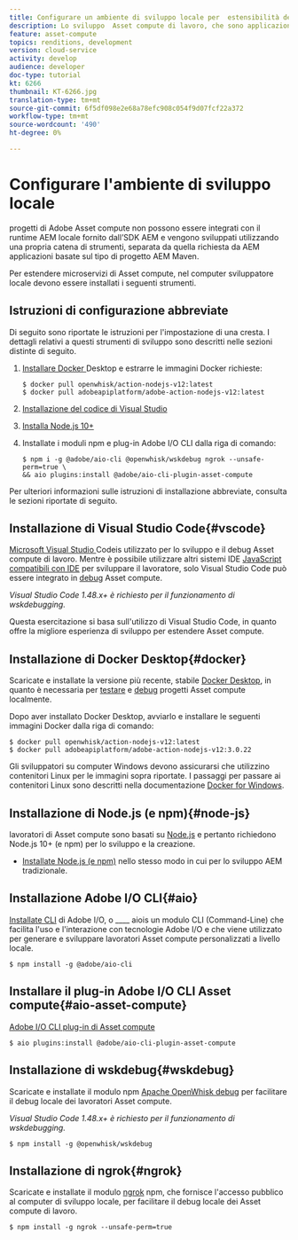 ```yaml
---
title: Configurare un ambiente di sviluppo locale per  estensibilità del Asset compute
description: Lo sviluppo  Asset compute di lavoro, che sono applicazioni JavaScript Node.js, richiede strumenti di sviluppo specifici che differiscono da quelli tradizionali, che vanno da Node.js e vari moduli npm a Docker Desktop e Microsoft Visual Studio Code.
feature: asset-compute
topics: renditions, development
version: cloud-service
activity: develop
audience: developer
doc-type: tutorial
kt: 6266
thumbnail: KT-6266.jpg
translation-type: tm+mt
source-git-commit: 6f5df098e2e68a78efc908c054f9d07fcf22a372
workflow-type: tm+mt
source-wordcount: '490'
ht-degree: 0%

---
```



# Configurare l&#39;ambiente di sviluppo locale

 progetti di Adobe  Asset compute non possono essere integrati con il runtime AEM locale fornito dall’SDK AEM e vengono sviluppati utilizzando una propria catena di strumenti, separata da quella richiesta da AEM applicazioni basate sul tipo di progetto AEM Maven.

Per estendere  microservizi di Asset compute, nel computer sviluppatore locale devono essere installati i seguenti strumenti.

## Istruzioni di configurazione abbreviate

Di seguito sono riportate le istruzioni per l&#39;impostazione di una cresta. I dettagli relativi a questi strumenti di sviluppo sono descritti nelle sezioni distinte di seguito.

1. [Installare Docker ](https://www.docker.com/products/docker-desktop) Desktop e estrarre le immagini Docker richieste:

   ```
   $ docker pull openwhisk/action-nodejs-v12:latest
   $ docker pull adobeapiplatform/adobe-action-nodejs-v12:latest
   ```

1. [Installazione del codice di Visual Studio](https://code.visualstudio.com/download)
1. [Installa Node.js 10+](../../local-development-environment/development-tools.md#node-js)
1. Installate i moduli npm e  plug-in Adobe I/O CLI dalla riga di comando:

   ```
   $ npm i -g @adobe/aio-cli @openwhisk/wskdebug ngrok --unsafe-perm=true \
   && aio plugins:install @adobe/aio-cli-plugin-asset-compute
   ```

Per ulteriori informazioni sulle istruzioni di installazione abbreviate, consulta le sezioni riportate di seguito.

## Installazione di Visual Studio Code{#vscode}

[Microsoft Visual Studio ](https://code.visualstudio.com/download) Codeis utilizzato per lo sviluppo e il debug  Asset compute di lavoro. Mentre è possibile utilizzare altri sistemi IDE [JavaScript compatibili con IDE](../../local-development-environment/development-tools.md#set-up-the-development-ide) per sviluppare il lavoratore, solo Visual Studio Code può essere integrato in [debug](../test-debug/debug.md)  Asset compute.

_Visual Studio Code 1.48.x+ è richiesto per il funzionamento di  [](#wskdebug) wskdebugging._

Questa esercitazione si basa sull&#39;utilizzo di Visual Studio Code, in quanto offre la migliore esperienza di sviluppo per estendere  Asset compute.

## Installazione di Docker Desktop{#docker}

Scaricate e installate la versione più recente, stabile [Docker Desktop](https://www.docker.com/products/docker-desktop), in quanto è necessaria per [testare](../test-debug/test.md) e [debug](../test-debug/debug.md) progetti  Asset compute localmente.

Dopo aver installato Docker Desktop, avviarlo e installare le seguenti immagini Docker dalla riga di comando:

```
$ docker pull openwhisk/action-nodejs-v12:latest
$ docker pull adobeapiplatform/adobe-action-nodejs-v12:3.0.22
```

Gli sviluppatori su computer Windows devono assicurarsi che utilizzino contenitori Linux per le immagini sopra riportate. I passaggi per passare ai contenitori Linux sono descritti nella documentazione [Docker for Windows](https://docs.docker.com/docker-for-windows/).

## Installazione di Node.js (e npm){#node-js}

 lavoratori di Asset compute sono basati su [Node.js](https://nodejs.org/) e pertanto richiedono Node.js 10+ (e npm) per lo sviluppo e la creazione.

+ [Installate Node.js (e npm)](../../local-development-environment/development-tools.md#node-js) nello stesso modo in cui per lo sviluppo AEM tradizionale.

## Installazione  Adobe I/O CLI{#aio}

[Installate  CLI](../../local-development-environment/development-tools.md#aio-cli) di Adobe I/O, o  ____ aiois un modulo CLI (Command-Line) che facilita l&#39;uso e l&#39;interazione con  tecnologie Adobe I/O e che viene utilizzato per generare e sviluppare  lavoratori Asset compute personalizzati a livello locale.

```
$ npm install -g @adobe/aio-cli
```

## Installare il plug-in  Adobe I/O CLI  Asset compute{#aio-asset-compute}

[ Adobe I/O CLI  plug-in di Asset compute](https://github.com/adobe/aio-cli-plugin-asset-compute)

```
$ aio plugins:install @adobe/aio-cli-plugin-asset-compute
```

## Installazione di wskdebug{#wskdebug}

Scaricate e installate il modulo npm [Apache OpenWhisk debug](https://www.npmjs.com/package/@openwhisk/wskdebug) per facilitare il debug locale dei lavoratori  Asset compute.

_Visual Studio Code 1.48.x+ è richiesto per il funzionamento di  [](#wskdebug) wskdebugging._

```
$ npm install -g @openwhisk/wskdebug
```

## Installazione di ngrok{#ngrok}

Scaricate e installate il modulo [ngrok](https://www.npmjs.com/package/ngrok) npm, che fornisce l&#39;accesso pubblico al computer di sviluppo locale, per facilitare il debug locale dei  Asset compute di lavoro.

```
$ npm install -g ngrok --unsafe-perm=true
```
